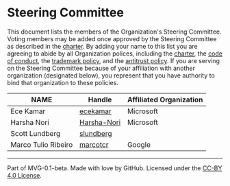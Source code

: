 # Steering Committee

This document lists the members of the Organization's Steering Committee. Voting members may be added once approved by the Steering Committee as described in the [charter](./CHARTER.md). By adding your name to this list you are agreeing to abide by all Organization polices, including the [charter](./CHARTER.md), the [code of conduct](./CODE-OF-CONDUCT.md), the [trademark policy](./TRADEMARKS.md), and the [antitrust policy](./ANTITRUST.md). If you are serving on the Steering Committee because of your affiliation with another organization (designated below), you represent that you have authority to bind that organization to these policies.

| **NAME** | **Handle** | **Affiliated Organization** |
| --- | --- | --- |
| Ece Kamar | [ecekamar](https://github.com/ecekamar) | Microsoft |
| Harsha Nori | [Harsha-Nori](https://github.com/Harsha-Nori) | Microsoft |
| Scott Lundberg | [slundberg](https://github.com/slundberg) | |
| Marco Tulio Ribeiro | [marcotcr](https://github.com/marcotcr) | Google |
---
Part of MVG-0.1-beta.
Made with love by GitHub. Licensed under the [CC-BY 4.0 License](https://creativecommons.org/licenses/by-sa/4.0/).
